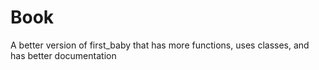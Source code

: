 # Book
A better version of first_baby that has more functions, uses classes, and has better documentation
